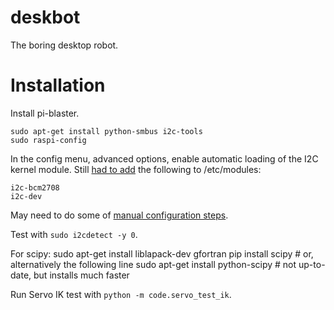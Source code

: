 # deskbot

The boring desktop robot.

# Installation

Install pi-blaster.

    sudo apt-get install python-smbus i2c-tools
    sudo raspi-config

In the config menu, advanced options, enable automatic loading of the I2C kernel module.  Still [had to add](https://forums.adafruit.com/viewtopic.php?f=47&t=74517&sid=16e9d784a04c41fe58b5d3ec6f3fdb2d) the following to /etc/modules:

    i2c-bcm2708
    i2c-dev

May need to do some of [manual configuration steps](https://learn.adafruit.com/adafruits-raspberry-pi-lesson-4-gpio-setup/configuring-i2c).

Test with `sudo i2cdetect -y 0`.

For scipy:
    sudo apt-get install liblapack-dev gfortran
    pip install scipy # or, alternatively the following line
    sudo apt-get install python-scipy # not up-to-date, but installs much faster

Run Servo IK test with `python -m code.servo_test_ik`.